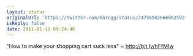 ```yaml
---
layout: status
originalUrl: 'https://twitter.com/marcgg/status/24758582666862592'
isReply: false
date: 2011-01-11 09:24:40
---
```


"How to make your shopping cart suck less" ~ http://bit.ly/hFfMlw
